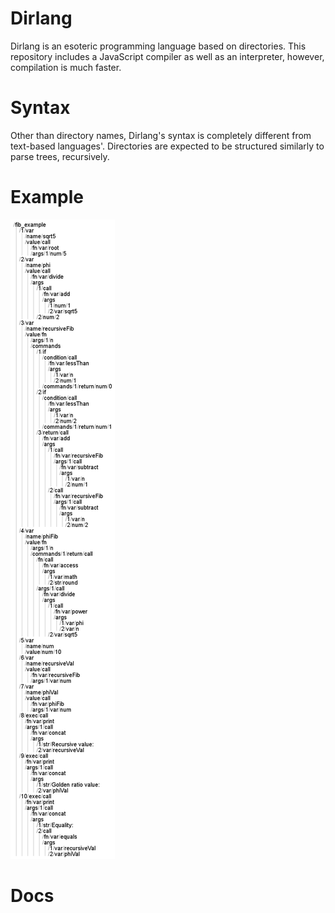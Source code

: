 # Dirlang
Dirlang is an esoteric programming language based on directories. This repository includes a JavaScript compiler as well as an interpreter, however, compilation is much faster.

# Syntax
Other than directory names, Dirlang's syntax is completely different from text-based languages'. Directories are expected to be structured similarly to parse trees, recursively.

# Example
<a href="https://github.com/bks1b/dirlang/tree/main/test"><img src="readme/example.png"></a>

# Docs